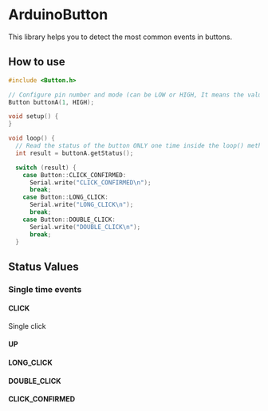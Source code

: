 # ArduinoButton

This library helps you to detect the most common events in buttons.

## How to use


```c++
#include <Button.h>

// Configure pin number and mode (can be LOW or HIGH, It means the value of the pin when the button is pressed)
Button buttonA(1, HIGH);

void setup() {
}

void loop() {
  // Read the status of the button ONLY one time inside the loop() method
  int result = buttonA.getStatus();

  switch (result) {
    case Button::CLICK_CONFIRMED:
      Serial.write("CLICK_CONFIRMED\n");
      break;
    case Button::LONG_CLICK:
      Serial.write("LONG_CLICK\n");
      break;
    case Button::DOUBLE_CLICK:
      Serial.write("DOUBLE_CLICK\n");
      break;
  }
```

## Status Values
### Single time events
#### CLICK
Single click
#### UP

#### LONG_CLICK
#### DOUBLE_CLICK
#### CLICK_CONFIRMED
